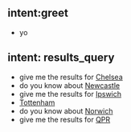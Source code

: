 ## intent:greet
- yo

## intent: results_query
- give me the results for [Chelsea](team)
- do you know about [Newcastle](team)
- give me the results for [Ipswich](team)
- [Tottenham](team)
- do you know about [Norwich](team)
- give me the results for [QPR](team)
